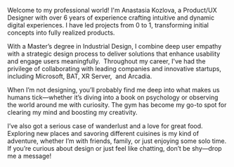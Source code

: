 Welcome to my professional world! I'm Anastasia Kozlova, a Product/UX Designer with over 6 years of experience crafting intuitive and dynamic  digital experiences. I have led projects from 0 to 1, transforming initial  concepts into fully realized products.   

With a Master’s degree in Industrial Design, I combine deep user empathy  with a strategic design process to deliver solutions that enhance usability  and engage users meaningfully.  Throughout my career, I've had the privilege of collaborating with leading companies and innovative startups, including Microsoft, BAT, XR Server,  and Arcadia.



When I’m not designing, you’ll probably find me deep into what makes us humans tick—whether it’s diving into a book on psychology or observing the world around me with curiosity. The gym has become my go-to spot for clearing my mind and boosting my creativity. 

I’ve also got a serious case of wanderlust and a love for great food. Exploring new places and savoring different cuisines is my kind of adventure, whether I’m with friends, family, or just enjoying some solo time. If you’re curious about design or just feel like chatting, don’t be shy—drop me a message!
